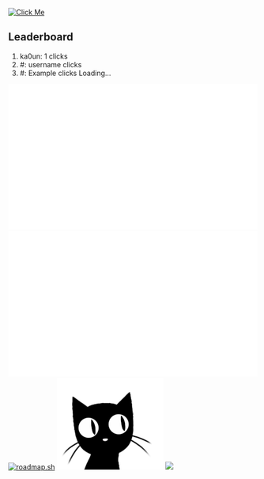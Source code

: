 
[![Click Me](https://via.placeholder.com/200)](https://github.com/ka0un/ka0un/issues/new?title=Cookie+Click&body=I+clicked+the+cookie!)

## Leaderboard

<!-- LEADERBOARD_START -->
1. ka0un: 1 clicks
2. #: username clicks
3. #: Example clicks
Loading...
<!-- LEADERBOARD_END -->

![](https://raw.githubusercontent.com/ka0un/profilestats/master/generated/overview.svg#gh-dark-mode-only) ![](https://raw.githubusercontent.com/ka0un/profilestats/master/generated/languages.svg#gh-dark-mode-only) 
[![roadmap.sh](https://roadmap.sh/card/wide/644a81e7e27257737498eefa?variant=dark&roadmaps=java%2Cbackend%2Cspring-boot%2Csoftware-design-architecture)](https://roadmap.sh/u/aaa) ![](https://github.com/ka0un/CalC/blob/main/cat.gif?raw=true)
![](https://hit.yhype.me/github/profile?user_id=88395585)




